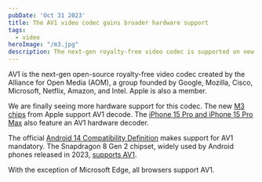 ```yaml
---
pubDate: 'Oct 31 2023'
title: The AV1 video codec gains broader hardware support
tags:
  - video
heroImage: "/m3.jpg"
description: The next-gen royalty-free video codec is supported on new Apple devices.
---
```


AV1 is the next-gen open-source royalty-free video codec created by the Alliance for Open Media (AOM), a group founded by Google, Mozilla, Cisco, Microsoft, Netflix, Amazon, and Intel. Apple is also a member. 

We are finally seeing more hardware support for this codec. The new [M3 chips](https://www.apple.com/newsroom/2023/10/apple-unveils-m3-m3-pro-and-m3-max-the-most-advanced-chips-for-a-personal-computer/) from Apple support AV1 decode. The [iPhone 15 Pro and iPhone 15 Pro Max](https://bitmovin.com/apple-av1-support/) also feature an AV1 hardware decoder.

The official [Android 14 Compatibility Definition](https://source.android.com/docs/compatibility/14/android-14-cdd#:~:text=H%2D0%2D3%5D-,AV1,-End%20new%20requirements) makes support for AV1 mandatory. The Snapdragon 8 Gen 2 chipset, widely used by Android phones released in 2023, [supports AV1](https://www.qualcomm.com/products/mobile/snapdragon/smartphones/snapdragon-8-series-mobile-platforms/snapdragon-8-gen-2-mobile-platform#:~:text=Codecs%3A%20Hybrid%20Log%20Gamma%20(HLG)%2C%20HDR10%2B%2C%20AV1%2C%20H.264%20(Advanced%20Video%20Coding%20(AVC))%2C%20VP9%2C%20VP8%2C%20Dolby%20Vision%C2%AE%2C%20H.265%20(High%20Efficiency%20Video%20Coding%20(HEVC))%2C%20HDR10).

With the exception of Microsoft Edge, all browsers support AV1. 
